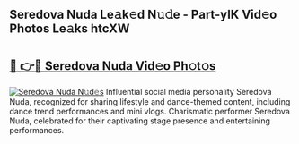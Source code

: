 ## Seredova Nuda Le𝚊k𝚎d N𝚞𝚍e - Part-yIK Vid𝚎o Photos Le𝚊ks htcXW

# <h2><a href="http://fbco49.evod.top/?m=Seredova+Nuda">🔗 👉🔴 Seredova Nuda Vid𝚎o Ph𝚘t𝚘s</a></h2>

[![Seredova Nuda N𝚞d𝚎s](https://i.imgur.com/8V9OHl7.gif)](http://fbco49.evod.top/?m=Seredova+Nuda)
Influential social media personality Seredova Nuda, recognized for sharing lifestyle and dance-themed content, including dance trend performances and mini vlogs. Charismatic performer Seredova Nuda, celebrated for their captivating stage presence and entertaining performances. 
